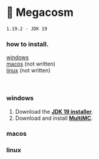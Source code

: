 # 🌌 Megacosm
`1.19.2 - JDK 19`


### how to install.
[windows](#windows-install)  
[macos](#macos-install) (not written)  
[linux](#linux-install) (not written)

<br>


### <a name="windows-install"></a>windows

1. Download the **[JDK 19 installer][jdk-link]**.
2. Download and install **[MultiMC][multimc-link]**.


### <a name="macos-install"></a><strong>macos</strong>

### <a name="linux-install"></a><strong>linux</strong>



[jdk-link]: https://download.oracle.com/java/19/latest/jdk-19_windows-x64_bin.msi
[multimc-link]: https://multimc.org/#Download
